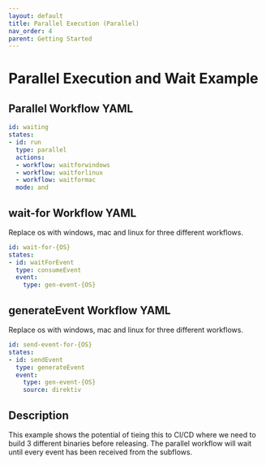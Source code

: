 ```yaml
---
layout: default
title: Parallel Execution (Parallel)
nav_order: 4
parent: Getting Started
---
```


# Parallel Execution and Wait Example

## Parallel Workflow YAML

```yaml
id: waiting
states:
- id: run
  type: parallel
  actions:
  - workflow: waitforwindows
  - workflow: waitforlinux
  - workflow: waitformac
  mode: and
```

## wait-for Workflow YAML

Replace os with windows, mac and linux for three different workflows.

```yaml
id: wait-for-{OS}
states:
- id: waitForEvent
  type: consumeEvent
  event:
    type: gen-event-{OS}
```

## generateEvent Workflow YAML

Replace os with windows, mac and linux for three different workflows.


```yaml
id: send-event-for-{OS}
states:
- id: sendEvent
  type: generateEvent
  event:
    type: gen-event-{OS}
    source: direktiv
```

## Description

This example shows the potential of tieing this to CI/CD where we need to build 3 different binaries before releasing. The parallel workflow will wait until every event has been received from the subflows.